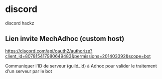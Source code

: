 # discord
discord hackz


## Lien invite MechAdhoc (custom host)
https://discord.com/api/oauth2/authorize?client_id=807815417980649483&permissions=201403392&scope=bot

Communiquer l'ID de serveur (guild_id) à Adhoc pour valider le traitement d'un serveur par le bot
